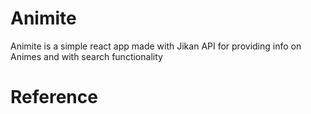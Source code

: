 # Animite
Animite is a simple react app made with Jikan API for providing info on Animes and with search functionality

# Reference

